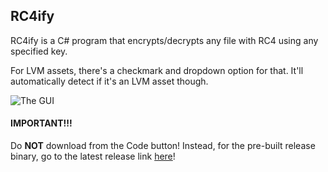 ## RC4ify
RC4ify is a C# program that encrypts/decrypts any file with RC4 using any specified key.

For LVM assets, there's a checkmark and dropdown option for that. It'll automatically detect if it's an LVM asset though.

![The GUI](https://i.imgur.com/OiTvcot.png)

#### IMPORTANT!!!
Do **NOT** download from the Code button! Instead, for the pre-built release binary, go to the latest release link [here](https://github.com/ksalisbury-gh/RC4ify/releases/latest)!